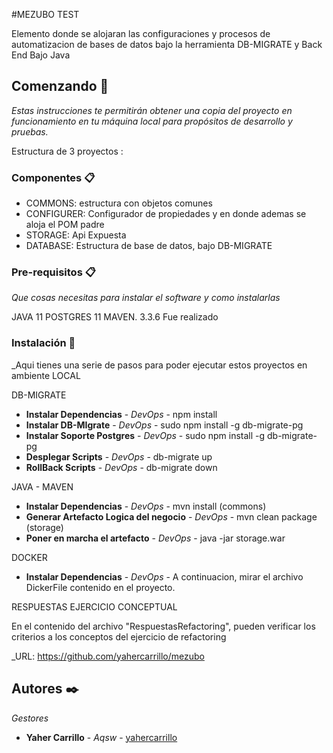 #MEZUBO TEST

Elemento donde se alojaran las configuraciones
y procesos de automatizacion de bases de datos
bajo la herramienta DB-MIGRATE y Back End Bajo Java

## Comenzando 🚀

_Estas instrucciones te permitirán obtener una copia del proyecto en funcionamiento en tu máquina local para propósitos de desarrollo y pruebas._

Estructura de 3 proyectos :


### Componentes 📋
* COMMONS: estructura con objetos comunes
* CONFIGURER: Configurador de propiedades y en donde ademas se aloja el POM padre
* STORAGE: Api Expuesta
* DATABASE: Estructura de base de datos, bajo DB-MIGRATE


### Pre-requisitos 📋

_Que cosas necesitas para instalar el software y como instalarlas_

JAVA 11 
POSTGRES 11
MAVEN. 3.3.6 Fue realizado

### Instalación 🔧

_Aqui tienes una serie de pasos para poder ejecutar estos proyectos en ambiente LOCAL

DB-MIGRATE
* **Instalar Dependencias** - *DevOps* - npm install
* **Instalar DB-MIgrate** - *DevOps* - sudo npm install -g db-migrate-pg
* **Instalar Soporte Postgres** - *DevOps* - sudo npm install -g db-migrate-pg
* **Desplegar Scripts** - *DevOps* - db-migrate up
* **RollBack Scripts** - *DevOps* - db-migrate down

JAVA - MAVEN
* **Instalar Dependencias** - *DevOps* - mvn install (commons)
* **Generar Artefacto Logica del negocio** - *DevOps* - mvn clean package (storage)
* **Poner en marcha el artefacto** - *DevOps* - java -jar storage.war

DOCKER
* **Instalar Dependencias** - *DevOps* - A continuacion, mirar el archivo DickerFile contenido en el proyecto.


RESPUESTAS EJERCICIO CONCEPTUAL

En el contenido del archivo "RespuestasRefactoring", pueden verificar
los criterios a los conceptos del ejercicio de refactoring




_URL: https://github.com/yahercarrillo/mezubo
## Autores ✒️

_Gestores_

* **Yaher Carrillo** - *Aqsw* - [yahercarrillo](https://github.com/yahercarrillo/mezubo)




